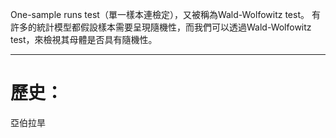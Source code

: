 One-sample runs test（單一樣本連檢定），又被稱為Wald-Wolfowitz test。
有許多的統計模型都假設樣本需要呈現隨機性，而我們可以透過Wald-Wolfowitz test，來檢視其母體是否具有隨機性。
- - -
# 歷史：
亞伯拉旱